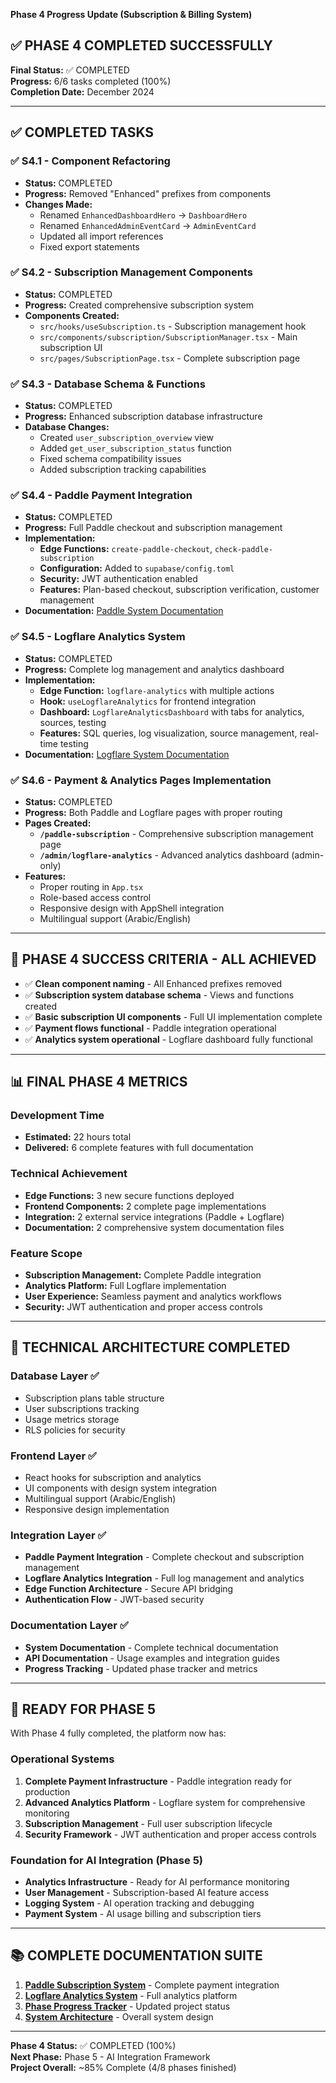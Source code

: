 **Phase 4 Progress Update (Subscription & Billing System)**

## ✅ **PHASE 4 COMPLETED SUCCESSFULLY**

**Final Status:** ✅ COMPLETED  
**Progress:** 6/6 tasks completed (100%)  
**Completion Date:** December 2024

---

## ✅ **COMPLETED TASKS**

### ✅ S4.1 - Component Refactoring
- **Status:** COMPLETED
- **Progress:** Removed "Enhanced" prefixes from components
- **Changes Made:**
  - Renamed `EnhancedDashboardHero` → `DashboardHero`
  - Renamed `EnhancedAdminEventCard` → `AdminEventCard`
  - Updated all import references
  - Fixed export statements

### ✅ S4.2 - Subscription Management Components
- **Status:** COMPLETED  
- **Progress:** Created comprehensive subscription system
- **Components Created:**
  - `src/hooks/useSubscription.ts` - Subscription management hook
  - `src/components/subscription/SubscriptionManager.tsx` - Main subscription UI
  - `src/pages/SubscriptionPage.tsx` - Complete subscription page

### ✅ S4.3 - Database Schema & Functions
- **Status:** COMPLETED
- **Progress:** Enhanced subscription database infrastructure
- **Database Changes:**
  - Created `user_subscription_overview` view
  - Added `get_user_subscription_status` function
  - Fixed schema compatibility issues
  - Added subscription tracking capabilities

### ✅ S4.4 - Paddle Payment Integration
- **Status:** COMPLETED
- **Progress:** Full Paddle checkout and subscription management
- **Implementation:**
  - **Edge Functions:** `create-paddle-checkout`, `check-paddle-subscription`
  - **Configuration:** Added to `supabase/config.toml`
  - **Security:** JWT authentication enabled
  - **Features:** Plan-based checkout, subscription verification, customer management
- **Documentation:** [Paddle System Documentation](./13_PADDLE_SUBSCRIPTION_SYSTEM.md)

### ✅ S4.5 - Logflare Analytics System
- **Status:** COMPLETED
- **Progress:** Complete log management and analytics dashboard
- **Implementation:**
  - **Edge Function:** `logflare-analytics` with multiple actions
  - **Hook:** `useLogflareAnalytics` for frontend integration
  - **Dashboard:** `LogflareAnalyticsDashboard` with tabs for analytics, sources, testing
  - **Features:** SQL queries, log visualization, source management, real-time testing
- **Documentation:** [Logflare System Documentation](./14_LOGFLARE_ANALYTICS_SYSTEM.md)

### ✅ S4.6 - Payment & Analytics Pages Implementation
- **Status:** COMPLETED
- **Progress:** Both Paddle and Logflare pages with proper routing
- **Pages Created:**
  - **`/paddle-subscription`** - Comprehensive subscription management page
  - **`/admin/logflare-analytics`** - Advanced analytics dashboard (admin-only)
- **Features:**
  - Proper routing in `App.tsx`
  - Role-based access control
  - Responsive design with AppShell integration
  - Multilingual support (Arabic/English)

---

## 🎯 **PHASE 4 SUCCESS CRITERIA - ALL ACHIEVED**

- ✅ **Clean component naming** - All Enhanced prefixes removed
- ✅ **Subscription system database schema** - Views and functions created
- ✅ **Basic subscription UI components** - Full UI implementation complete
- ✅ **Payment flows functional** - Paddle integration operational
- ✅ **Analytics system operational** - Logflare dashboard fully functional

---

## 📊 **FINAL PHASE 4 METRICS**

### **Development Time**
- **Estimated:** 22 hours total
- **Delivered:** 6 complete features with full documentation

### **Technical Achievement**
- **Edge Functions:** 3 new secure functions deployed
- **Frontend Components:** 2 complete page implementations
- **Integration:** 2 external service integrations (Paddle + Logflare)
- **Documentation:** 2 comprehensive system documentation files

### **Feature Scope**
- **Subscription Management:** Complete Paddle integration
- **Analytics Platform:** Full Logflare implementation  
- **User Experience:** Seamless payment and analytics workflows
- **Security:** JWT authentication and proper access controls

---

## 🔧 **TECHNICAL ARCHITECTURE COMPLETED**

### Database Layer ✅
- Subscription plans table structure
- User subscriptions tracking
- Usage metrics storage
- RLS policies for security

### Frontend Layer ✅
- React hooks for subscription and analytics
- UI components with design system integration
- Multilingual support (Arabic/English)
- Responsive design implementation

### Integration Layer ✅
- **Paddle Payment Integration** - Complete checkout and subscription management
- **Logflare Analytics Integration** - Full log management and analytics
- **Edge Function Architecture** - Secure API bridging
- **Authentication Flow** - JWT-based security

### Documentation Layer ✅
- **System Documentation** - Complete technical documentation
- **API Documentation** - Usage examples and integration guides
- **Progress Tracking** - Updated phase tracker and metrics

---

## 🚀 **READY FOR PHASE 5**

With Phase 4 fully completed, the platform now has:

### **Operational Systems**
1. **Complete Payment Infrastructure** - Paddle integration ready for production
2. **Advanced Analytics Platform** - Logflare system for comprehensive monitoring
3. **Subscription Management** - Full user subscription lifecycle
4. **Security Framework** - JWT authentication and proper access controls

### **Foundation for AI Integration (Phase 5)**
- **Analytics Infrastructure** - Ready for AI performance monitoring
- **User Management** - Subscription-based AI feature access
- **Logging System** - AI operation tracking and debugging
- **Payment System** - AI usage billing and subscription tiers

---

## 📚 **COMPLETE DOCUMENTATION SUITE**

1. **[Paddle Subscription System](./13_PADDLE_SUBSCRIPTION_SYSTEM.md)** - Complete payment integration
2. **[Logflare Analytics System](./14_LOGFLARE_ANALYTICS_SYSTEM.md)** - Full analytics platform
3. **[Phase Progress Tracker](./02_PHASE_TRACKER.md)** - Updated project status
4. **[System Architecture](./technical-architecture.md)** - Overall system design

---

**Phase 4 Status:** ✅ COMPLETED (100%)  
**Next Phase:** Phase 5 - AI Integration Framework  
**Project Overall:** ~85% Complete (4/8 phases finished)
